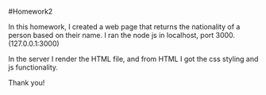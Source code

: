 #Homework2

In this homework, I created a web page that returns the nationality of a person based on their name. I ran the node js in localhost, port 3000. (127.0.0.1:3000)

In the server I render the HTML file, and from HTML I got the css styling and js functionality.

Thank you!
